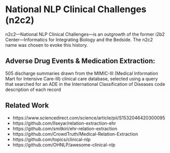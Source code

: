 # National NLP Clinical Challenges (n2c2)

<p>n2c2—National NLP Clinical Challenges—is an outgrowth of the former i2b2 Center—Informatics for Integrating Biology and the Bedside. The n2c2 name was chosen to evoke this history.</p>

## Adverse Drug Events & Medication Extraction:

<p>505 discharge summaries drawn from the MIMIC-III (Medical Information Mart for Intensive Care-III) clinical care database, selected using a query that searched for an ADE in the International Classification of Diseases code description of each record</p>

## Related Work
<ul>
<li>https://www.sciencedirect.com/science/article/pii/S1532046420300095</li>
<li>https://github.com/Ilseyar/relation-extraction-ehr</li>
<li>https://github.com/smitkiri/ehr-relation-extraction</li>
<li>https://github.com/CrowdTruth/Medical-Relation-Extraction</li>
<li>https://github.com/topics/clinical-nlp</li>
<li>https://github.com/OHNLP/awesome-clinical-nlp</li>
<ul>